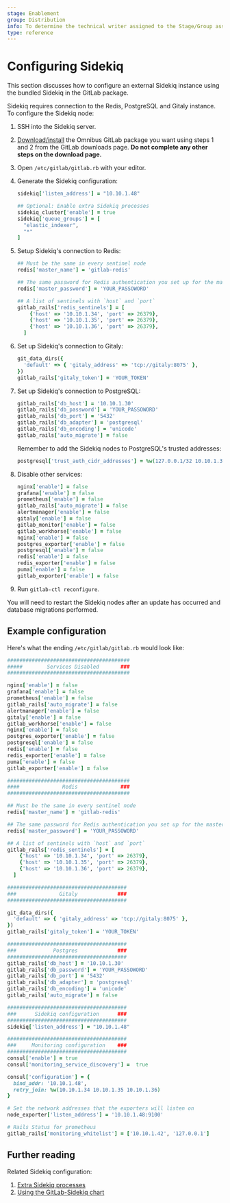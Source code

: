 ```yaml
---
stage: Enablement
group: Distribution
info: To determine the technical writer assigned to the Stage/Group associated with this page, see https://about.gitlab.com/handbook/engineering/ux/technical-writing/#assignments
type: reference
---
```


# Configuring Sidekiq

This section discusses how to configure an external Sidekiq instance using the
bundled Sidekiq in the GitLab package.

Sidekiq requires connection to the Redis, PostgreSQL and Gitaly instance.
To configure the Sidekiq node:

1. SSH into the Sidekiq server.
1. [Download/install](https://about.gitlab.com/install/) the Omnibus GitLab package
you want using steps 1 and 2 from the GitLab downloads page.
**Do not complete any other steps on the download page.**
1. Open `/etc/gitlab/gitlab.rb` with your editor.
1. Generate the Sidekiq configuration:

   ```ruby
   sidekiq['listen_address'] = "10.10.1.48"

   ## Optional: Enable extra Sidekiq processes
   sidekiq_cluster['enable'] = true
   sidekiq['queue_groups'] = [
     "elastic_indexer",
     "*"
   ]
   ```

1. Setup Sidekiq's connection to Redis:

   ```ruby
   ## Must be the same in every sentinel node
   redis['master_name'] = 'gitlab-redis'

   ## The same password for Redis authentication you set up for the master node.
   redis['master_password'] = 'YOUR_PASSOWORD'

   ## A list of sentinels with `host` and `port`
   gitlab_rails['redis_sentinels'] = [
       {'host' => '10.10.1.34', 'port' => 26379},
       {'host' => '10.10.1.35', 'port' => 26379},
       {'host' => '10.10.1.36', 'port' => 26379},
     ]
   ```

1. Set up Sidekiq's connection to Gitaly:

   ```ruby
   git_data_dirs({
     'default' => { 'gitaly_address' => 'tcp://gitaly:8075' },
   })
   gitlab_rails['gitaly_token'] = 'YOUR_TOKEN'
   ```

1. Set up Sidekiq's connection to PostgreSQL:

   ```ruby
   gitlab_rails['db_host'] = '10.10.1.30'
   gitlab_rails['db_password'] = 'YOUR_PASSOWORD'
   gitlab_rails['db_port'] = '5432'
   gitlab_rails['db_adapter'] = 'postgresql'
   gitlab_rails['db_encoding'] = 'unicode'
   gitlab_rails['auto_migrate'] = false
   ```

   Remember to add the Sidekiq nodes to PostgreSQL's trusted addresses:

   ```ruby
   postgresql['trust_auth_cidr_addresses'] = %w(127.0.0.1/32 10.10.1.30/32 10.10.1.31/32 10.10.1.32/32 10.10.1.33/32 10.10.1.38/32)
   ```

1. Disable other services:

   ```ruby
   nginx['enable'] = false
   grafana['enable'] = false
   prometheus['enable'] = false
   gitlab_rails['auto_migrate'] = false
   alertmanager['enable'] = false
   gitaly['enable'] = false
   gitlab_monitor['enable'] = false
   gitlab_workhorse['enable'] = false
   nginx['enable'] = false
   postgres_exporter['enable'] = false
   postgresql['enable'] = false
   redis['enable'] = false
   redis_exporter['enable'] = false
   puma['enable'] = false
   gitlab_exporter['enable'] = false
   ```

1. Run `gitlab-ctl reconfigure`.

You will need to restart the Sidekiq nodes after an update has occurred and database
migrations performed.

## Example configuration

Here's what the ending `/etc/gitlab/gitlab.rb` would look like:

```ruby
########################################
#####        Services Disabled       ###
########################################

nginx['enable'] = false
grafana['enable'] = false
prometheus['enable'] = false
gitlab_rails['auto_migrate'] = false
alertmanager['enable'] = false
gitaly['enable'] = false
gitlab_workhorse['enable'] = false
nginx['enable'] = false
postgres_exporter['enable'] = false
postgresql['enable'] = false
redis['enable'] = false
redis_exporter['enable'] = false
puma['enable'] = false
gitlab_exporter['enable'] = false

########################################
####              Redis              ###
########################################

## Must be the same in every sentinel node
redis['master_name'] = 'gitlab-redis'

## The same password for Redis authentication you set up for the master node.
redis['master_password'] = 'YOUR_PASSOWORD'

## A list of sentinels with `host` and `port`
gitlab_rails['redis_sentinels'] = [
    {'host' => '10.10.1.34', 'port' => 26379},
    {'host' => '10.10.1.35', 'port' => 26379},
    {'host' => '10.10.1.36', 'port' => 26379},
  ]

#######################################
###              Gitaly             ###
#######################################

git_data_dirs({
  'default' => { 'gitaly_address' => 'tcp://gitaly:8075' },
})
gitlab_rails['gitaly_token'] = 'YOUR_TOKEN'

#######################################
###            Postgres             ###
#######################################
gitlab_rails['db_host'] = '10.10.1.30'
gitlab_rails['db_password'] = 'YOUR_PASSOWORD'
gitlab_rails['db_port'] = '5432'
gitlab_rails['db_adapter'] = 'postgresql'
gitlab_rails['db_encoding'] = 'unicode'
gitlab_rails['auto_migrate'] = false

#######################################
###      Sidekiq configuration      ###
#######################################
sidekiq['listen_address'] = "10.10.1.48"

#######################################
###     Monitoring configuration    ###
#######################################
consul['enable'] = true
consul['monitoring_service_discovery'] =  true

consul['configuration'] = {
  bind_addr: '10.10.1.48',
  retry_join: %w(10.10.1.34 10.10.1.35 10.10.1.36)
}

# Set the network addresses that the exporters will listen on
node_exporter['listen_address'] = '10.10.1.48:9100'

# Rails Status for prometheus
gitlab_rails['monitoring_whitelist'] = ['10.10.1.42', '127.0.0.1']
```

## Further reading

Related Sidekiq configuration:

1. [Extra Sidekiq processes](operations/extra_sidekiq_processes.md)
1. [Using the GitLab-Sidekiq chart](https://docs.gitlab.com/charts/charts/gitlab/sidekiq/)
